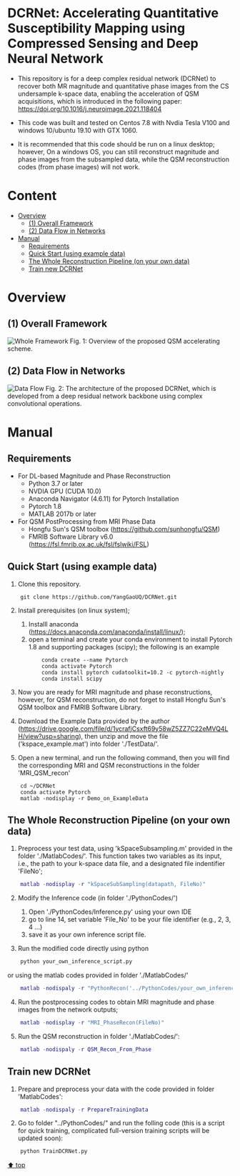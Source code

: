 # DCRNet: Accelerating Quantitative Susceptibility Mapping using Compressed Sensing and Deep Neural Network

* This repository is for a deep complex residual network (DCRNet) to recover both MR magnitude and quantitative phase images from the CS undersample k-space data, enabling the acceleration of QSM acquisitions, which is introduced in the following paper: https://doi.org/10.1016/j.neuroimage.2021.118404 

- This code was built and tested on Centos 7.8 with Nvdia Tesla V100 and windows 10/ubuntu 19.10 with GTX 1060. 

* It is recommended that this code should be run on a linux desktop; however, On a windows OS, you can still reconstruct magnitude and phase images from the subsampled data, while the QSM reconstruction codes (from phase images) will not work. 

# Content
- [ Overview](#head1)
	- [(1) Overall Framework](#head2)
	- [(2) Data Flow in Networks](#head3)
- [ Manual](#head4)
	- [Requirements](#head5)
	- [Quick Start (using example data)](#head6)
	- [The Whole Reconstruction Pipeline (on your own data)](#head7)
	- [Train new DCRNet](#head8)

# <span id="head1"> Overview </span>

## <span id="head2">(1) Overall Framework </span>

![Whole Framework](https://github.com/YangGaoUQ/DCRNet/blob/main/img/Figs_1.png)
Fig. 1: Overview of the proposed QSM accelerating scheme.  

## <span id="head3">(2) Data Flow in Networks </span>

![Data Flow](https://github.com/YangGaoUQ/DCRNet/blob/main/img/Figs_2.png)
Fig. 2: The architecture of the proposed DCRNet, which is developed from a deep residual network backbone using complex convolutional operations.

# <span id="head4"> Manual </span>

## <span id="head5"> Requirements </span>

* For DL-based Magnitude and Phase Reconstruction  
    - Python 3.7 or later  
    - NVDIA GPU (CUDA 10.0)  
    - Anaconda Navigator (4.6.11) for Pytorch Installation
    - Pytorch 1.8 
    - MATLAB 2017b or later  
* For QSM PostProcessing from MRI Phase Data  
    - Hongfu Sun's QSM toolbox (https://github.com/sunhongfu/QSM)
    - FMRIB Software Library v6.0 (https://fsl.fmrib.ox.ac.uk/fsl/fslwiki/FSL)

## <span id="head6"> Quick Start (using example data) </span>
1. Clone this repository. 

```
    git clone https://github.com/YangGaoUQ/DCRNet.git
```
2. Install prerequisites (on linux system);
    1. Installl anaconda (https://docs.anaconda.com/anaconda/install/linux/); 
    2. open a terminal and create your conda environment to install Pytorch 1.8 and supporting packages (scipy); the following is an example
        ```
            conda create --name Pytorch
            conda activate Pytorch 
            conda install pytorch cudatoolkit=10.2 -c pytorch-nightly
            conda install scipy
        ```
3. Now you are ready for MRI magnitude and phase reconstructions, however, for QSM reconstruction, do not forget to install Hongfu Sun's QSM toolbox and FMRIB Software Library.   

4. Download the Example Data provided by the author (https://drive.google.com/file/d/1ycrafjCsxft69y58wZ5ZZ7C22eMVQ4LH/view?usp=sharing), then unzip and move the file ('kspace_example.mat') into folder './TestData/'. 

5. Open a new terminal, and run the following command, then you will find the corresponding MRI and QSM reconstructions in the folder 'MRI_QSM_recon'
```
    cd ~/DCRNet
    conda activate Pytorch
    matlab -nodisplay -r Demo_on_ExampleData
```

## <span id="head7"> The Whole Reconstruction Pipeline (on your own data) </span>
1. Preprocess your test data, using 'kSpaceSubsampling.m' provided in the folder './MatlabCodes/'. This function takes two variables as its input, i.e., the path to your k-space data file, and a designated file indentifier 'FileNo'; 
```matlab 
    matlab -nodisplay -r "kSpaceSubSampling(datapath, FileNo)"
```

2. Modify the Inference code (in folder './PythonCodes/')
    1. Open './PythonCodes/Inference.py' using your own IDE
    2. go to line 14, set variable 'File_No' to be your file identifier (e.g., 2, 3, 4 ...)
    4. save it as your own inference script file. 

3. Run the modified code directly using python 

```python
    python your_own_inference_script.py  
```

or using the matlab codes provided in folder './MatlabCodes/'

```matlab
    matlab -nodispaly -r "PythonRecon('../PythonCodes/your_own_inference_script.py')"
```

4. Run the postprocessing codes to obtain MRI magnitude and phase images from the network outputs; 
```matlab
    matlab -nodisplay -r "MRI_PhaseRecon(FileNo)"
``` 

5. Run the QSM reconstruction in folder './MatlabCodes/':
```matlab
    matlab -nodispaly -r QSM_Recon_From_Phase
```

## <span id="head8"> Train new DCRNet </span>
1. Prepare and preprocess your data with the code provided in folder 'MatlabCodes':
```matlab
    matlab -nodispaly -r PrepareTrainingData
```
2. Go to folder "../PythonCodes/" and run the folling code (this is a script for quick training, complicated full-version training scripts will be updated soon): 

```python 
    python TrainDCRNet.py
```

[⬆ top](#readme)
